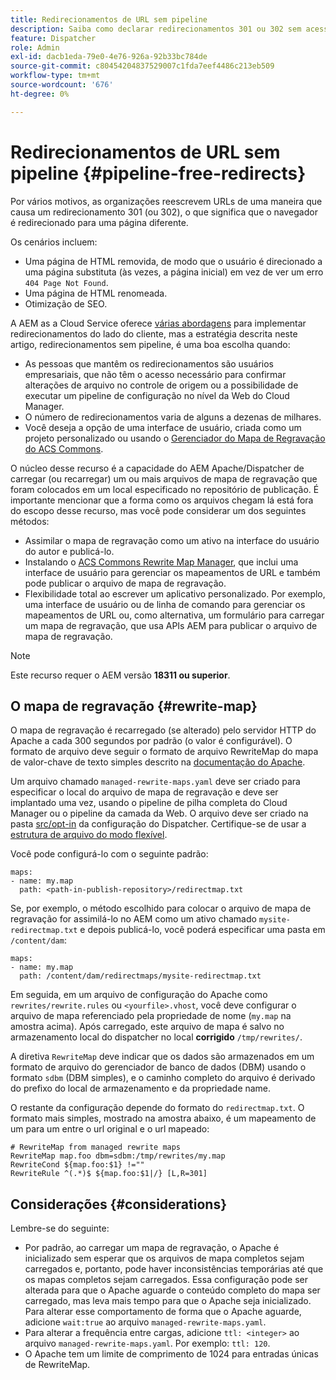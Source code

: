```yaml
---
title: Redirecionamentos de URL sem pipeline
description: Saiba como declarar redirecionamentos 301 ou 302 sem acesso aos pipelines Git ou Cloud Manager.
feature: Dispatcher
role: Admin
exl-id: dacb1eda-79e0-4e76-926a-92b33bc784de
source-git-commit: c80454204837529007c1fda7eef4486c213eb509
workflow-type: tm+mt
source-wordcount: '676'
ht-degree: 0%

---
```


# Redirecionamentos de URL sem pipeline {#pipeline-free-redirects}

Por vários motivos, as organizações reescrevem URLs de uma maneira que causa um redirecionamento 301 (ou 302), o que significa que o navegador é redirecionado para uma página diferente.

Os cenários incluem:

* Uma página de HTML removida, de modo que o usuário é direcionado a uma página substituta (às vezes, a página inicial) em vez de ver um erro `404 Page Not Found`.
* Uma página de HTML renomeada.
* Otimização de SEO.

A AEM as a Cloud Service oferece [várias abordagens](https://experienceleague.adobe.com/en/docs/experience-manager-learn/foundation/administration/url-redirection) para implementar redirecionamentos do lado do cliente, mas a estratégia descrita neste artigo, redirecionamentos sem pipeline, é uma boa escolha quando:

* As pessoas que mantêm os redirecionamentos são usuários empresariais, que não têm o acesso necessário para confirmar alterações de arquivo no controle de origem ou a possibilidade de executar um pipeline de configuração no nível da Web do Cloud Manager.
* O número de redirecionamentos varia de alguns a dezenas de milhares.
* Você deseja a opção de uma interface de usuário, criada como um projeto personalizado ou usando o [Gerenciador do Mapa de Regravação do ACS Commons](https://adobe-consulting-services.github.io/acs-aem-commons/features/redirect-map-manager/index.html).

O núcleo desse recurso é a capacidade do AEM Apache/Dispatcher de carregar (ou recarregar) um ou mais arquivos de mapa de regravação que foram colocados em um local especificado no repositório de publicação. É importante mencionar que a forma como os arquivos chegam lá está fora do escopo desse recurso, mas você pode considerar um dos seguintes métodos:

* Assimilar o mapa de regravação como um ativo na interface do usuário do autor e publicá-lo.
* Instalando o [ACS Commons Rewrite Map Manager](https://adobe-consulting-services.github.io/acs-aem-commons/features/redirect-map-manager/index.html), que inclui uma interface de usuário para gerenciar os mapeamentos de URL e também pode publicar o arquivo de mapa de regravação.
* Flexibilidade total ao escrever um aplicativo personalizado. Por exemplo, uma interface de usuário ou de linha de comando para gerenciar os mapeamentos de URL ou, como alternativa, um formulário para carregar um mapa de regravação, que usa APIs AEM para publicar o arquivo de mapa de regravação.

>[!NOTE]
> Este recurso requer o AEM versão **18311 ou superior**.

## O mapa de regravação {#rewrite-map}

O mapa de regravação é recarregado (se alterado) pelo servidor HTTP do Apache a cada 300 segundos por padrão (o valor é configurável). O formato de arquivo deve seguir o formato de arquivo RewriteMap do mapa de valor-chave de texto simples descrito na [documentação do Apache](https://httpd.apache.org/docs/2.4/rewrite/rewritemap.html#txt).

Um arquivo chamado `managed-rewrite-maps.yaml` deve ser criado para especificar o local do arquivo de mapa de regravação e deve ser implantado uma vez, usando o pipeline de pilha completa do Cloud Manager ou o pipeline da camada da Web. O arquivo deve ser criado na pasta [src/opt-in](https://github.com/adobe/aem-project-archetype/tree/develop/src/main/archetype/dispatcher.cloud/src/opt-in) da configuração do Dispatcher. Certifique-se de usar a [estrutura de arquivo do modo flexível](/help/implementing/dispatcher/validation-debug.md#flexible-mode-file-structure).

Você pode configurá-lo com o seguinte padrão:

```
maps:
- name: my.map
  path: <path-in-publish-repository>/redirectmap.txt
```

Se, por exemplo, o método escolhido para colocar o arquivo de mapa de regravação for assimilá-lo no AEM como um ativo chamado `mysite-redirectmap.txt` e depois publicá-lo, você poderá especificar uma pasta em `/content/dam`:

```
maps:
- name: my.map
  path: /content/dam/redirectmaps/mysite-redirectmap.txt
```

Em seguida, em um arquivo de configuração do Apache como `rewrites/rewrite.rules` ou `<yourfile>.vhost`, você deve configurar o arquivo de mapa referenciado pela propriedade de nome (`my.map` na amostra acima). Após carregado, este arquivo de mapa é salvo no armazenamento local do dispatcher no local **corrigido** `/tmp/rewrites/`.

A diretiva `RewriteMap` deve indicar que os dados são armazenados em um formato de arquivo do gerenciador de banco de dados (DBM) usando o formato `sdbm` (DBM simples), e o caminho completo do arquivo é derivado do prefixo do local de armazenamento e da propriedade name.

O restante da configuração depende do formato do `redirectmap.txt`. O formato mais simples, mostrado na amostra abaixo, é um mapeamento de um para um entre o url original e o url mapeado:

```
# RewriteMap from managed rewrite maps
RewriteMap map.foo dbm=sdbm:/tmp/rewrites/my.map
RewriteCond ${map.foo:$1} !=""
RewriteRule ^(.*)$ ${map.foo:$1|/} [L,R=301]
```


## Considerações {#considerations}

Lembre-se do seguinte:

* Por padrão, ao carregar um mapa de regravação, o Apache é inicializado sem esperar que os arquivos de mapa completos sejam carregados e, portanto, pode haver inconsistências temporárias até que os mapas completos sejam carregados. Essa configuração pode ser alterada para que o Apache aguarde o conteúdo completo do mapa ser carregado, mas leva mais tempo para que o Apache seja inicializado. Para alterar esse comportamento de forma que o Apache aguarde, adicione `wait:true` ao arquivo `managed-rewrite-maps.yaml`.
* Para alterar a frequência entre cargas, adicione `ttl: <integer>` ao arquivo `managed-rewrite-maps.yaml`. Por exemplo: `ttl: 120`.
* O Apache tem um limite de comprimento de 1024 para entradas únicas de RewriteMap.
